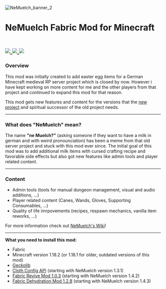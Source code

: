![NeMuelch_banner_2](https://user-images.githubusercontent.com/36027822/214718441-0cfc2663-bf0c-4e1b-8e88-ffded70c29c7.png)

# NeMuelch Fabric Mod for Minecraft

<h1>
    <a href="https://www.curseforge.com/minecraft/mc-mods/nemuelch">
        <img src="https://img.shields.io/badge/-CurseForge-gray?style=for-the-badge&logo=curseforge&labelColor=orange">
    </a>
    <a href="https://modrinth.com/mod/nemuelch">
        <img src="https://img.shields.io/badge/-modrinth-gray?style=for-the-badge&labelColor=green&labelWidth=15&logo=appveyor&logoColor=white">
    </a>
    <a href="https://github.com/JR1811/NeMuelch-1.18/releases">
        <img src="https://img.shields.io/github/v/release/JR1811/NeMuelch-1.18?logo=github&style=for-the-badge">
    </a>
</h1>

### Overview
This mod was initially created to add easter egg items for a German Minecraft medieval RP server project which is closed by now. However i have kept working on more content for me and the other players from that project and continued to expand this mod for that reason.

This mod gets new features and content for the versions that the [new project](http://discord.gg/YV2WsUwG7q) and spiritual successor of the old project needs.

---
### What does **"NeMuelch"** mean?
The name **"ne Muelch?"** (asking someone if they want to have a milk in german and with weird pronounciation) has been a meme from that old server project and stuck with this mod ever since.
The initial goal of this mod was to add additional milk items with cursed crafting recipe and favorable side effects but also got new features like admin tools and player related content.

---
### Content
- Admin tools (tools for manual dungeon management, visual and audio additions, ...)
- Player related content (Canes, Wands, Gloves, Supporting Consumables, ...)
- Quality of life imrpovements (recipes, respawn mechanics, vanilla item reworks, ...)

For more information check out [NeMuelch's Wiki](https://github.com/JR1811/NeMuelch-1.18/wiki)!

---
**What you need to install this mod:**
- Fabric
- Minecraft version 1.18.2 (or 1.18.1 for older, outdated versions of this mod)
- [Geckolib](https://www.curseforge.com/minecraft/mc-mods/geckolib)
- [Cloth Config API](https://www.curseforge.com/minecraft/mc-mods/cloth-config) (starting with NeMuelch version 1.3.1)
- [Fabric Revive Mod 1.0.3](https://www.curseforge.com/minecraft/mc-mods/revive/files/3745883) (starting with NeMuelch version 1.4.2)
- [Fabric Dehydration Mod 1.2.8](https://www.curseforge.com/minecraft/mc-mods/dehydration/files/3786010) (starting with NeMuelch version 1.4.3)

[](https://c.tenor.com/By6XN6Lyx48AAAAj/plague-doctor.gif)
